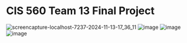 # CIS 560 Team 13 Final Project
![screencapture-localhost-7237-2024-11-13-17_36_11](https://github.com/user-attachments/assets/bcc292d5-3782-48b1-8a63-ec2215149688)
![image](https://github.com/user-attachments/assets/cc6f0ef9-2788-445a-a148-91c256245fb9)
![image](https://github.com/user-attachments/assets/dd1afc52-2843-435c-a899-7b5bf370a137)
![image](https://github.com/user-attachments/assets/9aeea9fd-91ac-4655-bc48-d53a5bbc3ce5)


